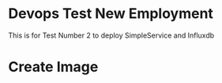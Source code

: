 # Devops Test New Employment

This is for Test Number 2 to deploy SimpleService and Influxdb

<h1>Create Image</h1>

